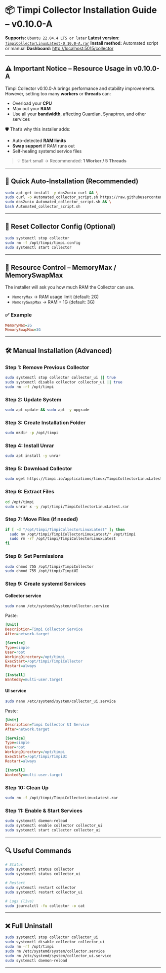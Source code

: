 
# 📦 Timpi Collector Installation Guide – v0.10.0-A

**Supports:** `Ubuntu 22.04.4 LTS or later`
**Latest version:** [`TimpiCollectorLinuxLatest-0.10.0-A.rar`](https://timpi.io/applications/linux/TimpiCollectorLinuxLatest-0.10.0-A.rar)
**Install method:** Automated script or manual
**Dashboard:** [http://localhost:5015/collector](http://localhost:5015/collector)

---

## ⚠️ Important Notice – Resource Usage in v0.10.0-A

Timpi Collector v0.10.0-A brings performance and stability improvements.
However, setting too many **workers** or **threads** can:

* Overload your **CPU**
* Max out your **RAM**
* Use all your **bandwidth**, affecting Guardian, Synaptron, and other services

🛡️ That’s why this installer adds:

* Auto-detected **RAM limits**
* **Swap support** if RAM runs out
* Self-healing systemd service files

> 💡 Start small → Recommended: **1 Worker / 5 Threads**

---

## 🚀 Quick Auto-Installation (Recommended)

```bash
sudo apt-get install -y dos2unix curl && \
sudo curl -o Automated_collector_script.sh https://raw.githubusercontent.com/johnolofs/timpi/main/Collector/Script/Automated_collector_script.sh && \
sudo dos2unix Automated_collector_script.sh && \
bash Automated_collector_script.sh
```

---

## 🧼 Reset Collector Config (Optional)

```bash
sudo systemctl stop collector
sudo rm -f /opt/timpi/timpi.config
sudo systemctl start collector
```

---

## 🧠 Resource Control – MemoryMax / MemorySwapMax

The installer will ask you how much RAM the Collector can use.

* `MemoryMax` → RAM usage limit (default: 2G)
* `MemorySwapMax` → RAM + 1G (default: 3G)

### ✅ Example

```ini
MemoryMax=2G
MemorySwapMax=3G
```

---

## 🛠️ Manual Installation (Advanced)

### Step 1: Remove Previous Collector

```bash
sudo systemctl stop collector collector_ui || true
sudo systemctl disable collector collector_ui || true
sudo rm -rf /opt/timpi
```

### Step 2: Update System

```bash
sudo apt update && sudo apt -y upgrade
```

### Step 3: Create Installation Folder

```bash
sudo mkdir -p /opt/timpi
```

### Step 4: Install Unrar

```bash
sudo apt install -y unrar
```

### Step 5: Download Collector

```bash
sudo wget https://timpi.io/applications/linux/TimpiCollectorLinuxLatest-0.10.0-A.rar -O /opt/timpi/TimpiCollectorLinuxLatest.rar
```

### Step 6: Extract Files

```bash
cd /opt/timpi
sudo unrar x -y /opt/timpi/TimpiCollectorLinuxLatest.rar
```

### Step 7: Move Files (if needed)

```bash
if [ -d "/opt/timpi/TimpiCollectorLinuxLatest" ]; then
  sudo mv /opt/timpi/TimpiCollectorLinuxLatest/* /opt/timpi
  sudo rm -rf /opt/timpi/TimpiCollectorLinuxLatest
fi
```

### Step 8: Set Permissions

```bash
sudo chmod 755 /opt/timpi/TimpiCollector
sudo chmod 755 /opt/timpi/TimpiUI
```

### Step 9: Create systemd Services

#### Collector service

```bash
sudo nano /etc/systemd/system/collector.service
```

Paste:

```ini
[Unit]
Description=Timpi Collector Service
After=network.target

[Service]
Type=simple
User=root
WorkingDirectory=/opt/timpi
ExecStart=/opt/timpi/TimpiCollector
Restart=always

[Install]
WantedBy=multi-user.target
```

#### UI service

```bash
sudo nano /etc/systemd/system/collector_ui.service
```

Paste:

```ini
[Unit]
Description=Timpi Collector UI Service
After=network.target

[Service]
Type=simple
User=root
WorkingDirectory=/opt/timpi
ExecStart=/opt/timpi/TimpiUI
Restart=always

[Install]
WantedBy=multi-user.target
```

### Step 10: Clean Up

```bash
sudo rm -f /opt/timpi/TimpiCollectorLinuxLatest.rar
```

### Step 11: Enable & Start Services

```bash
sudo systemctl daemon-reload
sudo systemctl enable collector collector_ui
sudo systemctl start collector collector_ui
```

---

## 🔍 Useful Commands

```bash
# Status
sudo systemctl status collector
sudo systemctl status collector_ui

# Restart
sudo systemctl restart collector
sudo systemctl restart collector_ui

# Logs (live)
sudo journalctl -fu collector -o cat
```

---

## ❌ Full Uninstall

```bash
sudo systemctl stop collector collector_ui
sudo systemctl disable collector collector_ui
sudo rm -rf /opt/timpi
sudo rm /etc/systemd/system/collector.service
sudo rm /etc/systemd/system/collector_ui.service
sudo systemctl daemon-reload
```

---


